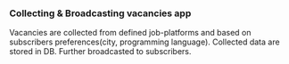 ### Collecting & Broadcasting vacancies app
Vacancies are collected from defined job-platforms and based on subscribers preferences(city, programming language). Collected data are stored in DB. Further broadcasted to subscribers.
